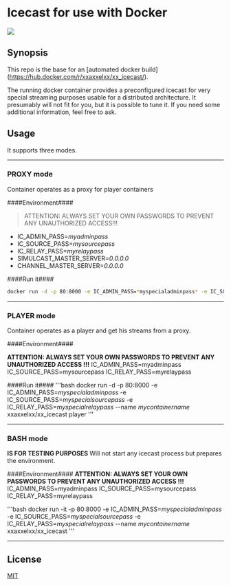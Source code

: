 # Icecast for use with Docker

[![](http://dockeri.co/image/xxaxxelxx/xx_icecast)](https://index.docker.io/u/xxaxxelxx/xx_icecast/)

## Synopsis
This repo is the base for an [automated docker build] (https://hub.docker.com/r/xxaxxelxx/xx_icecast/).

The running docker container provides a preconfigured icecast for very special streaming purposes usable for a distributed architecture.
It presumably will not fit for you, but it is possible to tune it. If you need some additional information, feel free to ask.

## Usage

It supports three modes.

***
### PROXY mode
Container operates as a proxy for player containers

####Environment####

> ATTENTION: ALWAYS SET YOUR OWN PASSWORDS TO PREVENT ANY UNAUTHORIZED ACCESS!!!

- IC_ADMIN_PASS=*myadminpass*
- IC_SOURCE_PASS=*mysourcepass*
- IC_RELAY_PASS=*myrelaypass*
- SIMULCAST_MASTER_SERVER=*0.0.0.0*
- CHANNEL_MASTER_SERVER=*0.0.0.0*

####Run it####
```bash
docker run -d -p 80:8000 -e IC_ADMIN_PASS=*myspecialadminpass* -e IC_SOURCE_PASS=*myspecialsourcepass* -e IC_RELAY_PASS=*myspecialrelaypass* -e SIMULCAST_MASTER_SERVER=*address* -e CHANNEL_MASTER_SERVER=*address* --name *mycontainername* xxaxxelxx/xx_icecast proxy
```
***

### PLAYER mode
Container operates as a player and get his streams from a proxy.


####Environment####

**ATTENTION: ALWAYS SET YOUR OWN PASSWORDS TO PREVENT ANY UNAUTHORIZED ACCESS !!!**
IC_ADMIN_PASS=myadminpass
IC_SOURCE_PASS=mysourcepass
IC_RELAY_PASS=myrelaypass

####Run it####
'''bash
docker run -d -p 80:8000 -e IC_ADMIN_PASS=*myspecialadminpass* -e IC_SOURCE_PASS=*myspecialsourcepass* -e IC_RELAY_PASS=*myspecialrelaypass* --name *mycontainername* xxaxxelxx/xx_icecast player
'''
***

### BASH mode
**IS FOR TESTING PURPOSES**
Will not start any icecast process but prepares the environment.

####Environment####
**ATTENTION: ALWAYS SET YOUR OWN PASSWORDS TO PREVENT ANY UNAUTHORIZED ACCESS !!!**
IC_ADMIN_PASS=myadminpass
IC_SOURCE_PASS=mysourcepass
IC_RELAY_PASS=myrelaypass

'''bash
docker run -it -p 80:8000 -e IC_ADMIN_PASS=*myspecialadminpass* -e IC_SOURCE_PASS=*myspecialsourcepass* -e IC_RELAY_PASS=*myspecialrelaypass* --name *mycontainername* xxaxxelxx/xx_icecast
'''
***

## License

[MIT](https://github.com/xxaxxelxx/xx_icecast/blob/master/LICENSE.md)